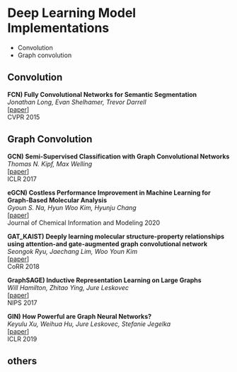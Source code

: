 # Deep Learning Model Implementations
* Convolution
* Graph convolution



## Convolution

**FCN) Fully Convolutional Networks for Semantic Segmentation**   
*Jonathan Long, Evan Shelhamer, Trevor Darrell*   
[[paper]]   
CVPR 2015 

[paper]: https://arxiv.org/abs/1411.4038   

## Graph Convolution  
**GCN) Semi-Supervised Classification with Graph Convolutional Networks**   
*Thomas N. Kipf, Max Welling*  
[[paper]]   
ICLR 2017   

[paper]: https://arxiv.org/abs/1609.02907   
 
**eGCN) Costless Performance Improvement in Machine Learning for Graph-Based Molecular Analysis**   
*Gyoun S. Na, Hyun Woo Kim, Hyunju Chang*  
[[paper]]   
Journal of Chemical Information and Modeling 2020   

[paper]: https://pubs.acs.org/doi/full/10.1021/acs.jcim.9b00816   

**GAT_KAIST) Deeply learning molecular structure-property relationships using attention-and gate-augmented graph convolutional network**   
*Seongok Ryu, Jaechang Lim, Woo Youn Kim*  
[[paper]]   
CoRR 2018   

[paper]: https://arxiv.org/abs/1805.10988   

**GraphSAGE) Inductive Representation Learning on Large Graphs**   
*Will Hamilton, Zhitao Ying, Jure Leskovec*  
[[paper]]   
NIPS 2017   

[paper]: https://arxiv.org/abs/1706.02216   

**GIN) How Powerful are Graph Neural Networks?**   
*Keyulu Xu, Weihua Hu, Jure Leskovec, Stefanie Jegelka*  
[[paper]]   
ICLR 2019   

[paper]: https://arxiv.org/abs/1810.00826   
## others
